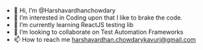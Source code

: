 - 👋 Hi, I’m @Harshavardhanchowdary
- 👀 I’m interested in Coding upon that I like to brake the code.
- 🌱 I’m currently learning ReactJS testing lib
- 💞️ I’m looking to collaborate on Test Automation Frameworks
- 📫 How to reach me harshavardhan.chowdarykavuri@gmail.com

<!---
Harshavardhanchowdary/Harshavardhanchowdary is a ✨ special ✨ repository because its `README.md` (this file) appears on your GitHub profile.
You can click the Preview link to take a look at your changes.
--->
